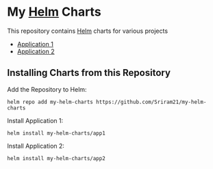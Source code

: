 # My [Helm](https://helm.sh) Charts

This repository contains [Helm](https://helm.sh) charts for various projects

* [Application 1](charts/app1/)
* [Application 2](charts/app2/)

## Installing Charts from this Repository

Add the Repository to Helm:

    helm repo add my-helm-charts https://github.com/Sriram21/my-helm-charts

Install Application 1:

    helm install my-helm-charts/app1

Install Application 2:

    helm install my-helm-charts/app2
